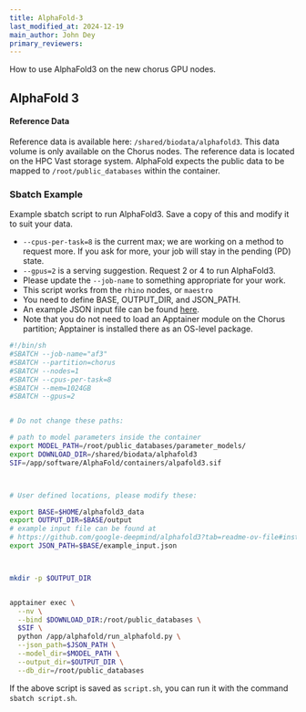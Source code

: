 ```yaml
---
title: AlphaFold-3
last_modified_at: 2024-12-19
main_author: John Dey
primary_reviewers: 
---
```


How to use AlphaFold3 on the new chorus GPU nodes.

## AlphaFold 3 

#### Reference Data

Reference data is available here: `/shared/biodata/alphafold3`. This data volume is
only available on the Chorus nodes. The reference data is located on the HPC Vast storage
system. AlphaFold expects the 
public data to be mapped to `/root/public_databases` within the container.

### Sbatch Example 

Example sbatch script to run AlphaFold3. Save a copy of this and modify it to suit your data.
  - `--cpus-per-task=8` is the current max; we are working on a method to request more. If you ask for
more, your job will stay in the pending (PD) state.
  - `--gpus=2` is a serving suggestion. Request 2 or 4 to run AlphaFold3.
  - Please update the `--job-name` to something appropriate for your work.
  - This script works from the `rhino` nodes, or `maestro`
  - You need to define BASE, OUTPUT_DIR, and JSON_PATH.
  - An example JSON input file can be found [here](https://github.com/google-deepmind/alphafold3?tab=readme-ov-file#installation-and-running-your-first-prediction).
  - Note that you do not need to load an Apptainer module on the Chorus partition; Apptainer is installed there as an OS-level package.
 
```bash
#!/bin/sh
#SBATCH --job-name="af3"
#SBATCH --partition=chorus
#SBATCH --nodes=1
#SBATCH --cpus-per-task=8
#SBATCH --mem=1024GB
#SBATCH --gpus=2


# Do not change these paths:

# path to model parameters inside the container
export MODEL_PATH=/root/public_databases/parameter_models/
export DOWNLOAD_DIR=/shared/biodata/alphafold3
SIF=/app/software/AlphaFold/containers/alpafold3.sif



# User defined locations, please modify these:

export BASE=$HOME/alphafold3_data
export OUTPUT_DIR=$BASE/output
# example input file can be found at
# https://github.com/google-deepmind/alphafold3?tab=readme-ov-file#installation-and-running-your-first-prediction
export JSON_PATH=$BASE/example_input.json



mkdir -p $OUTPUT_DIR


apptainer exec \
  --nv \
  --bind $DOWNLOAD_DIR:/root/public_databases \
  $SIF \
  python /app/alphafold/run_alphafold.py \
  --json_path=$JSON_PATH \
  --model_dir=$MODEL_PATH \
  --output_dir=$OUTPUT_DIR \
  --db_dir=/root/public_databases
```

If the above script is saved as `script.sh`, you can run it with the command `sbatch script.sh`.
